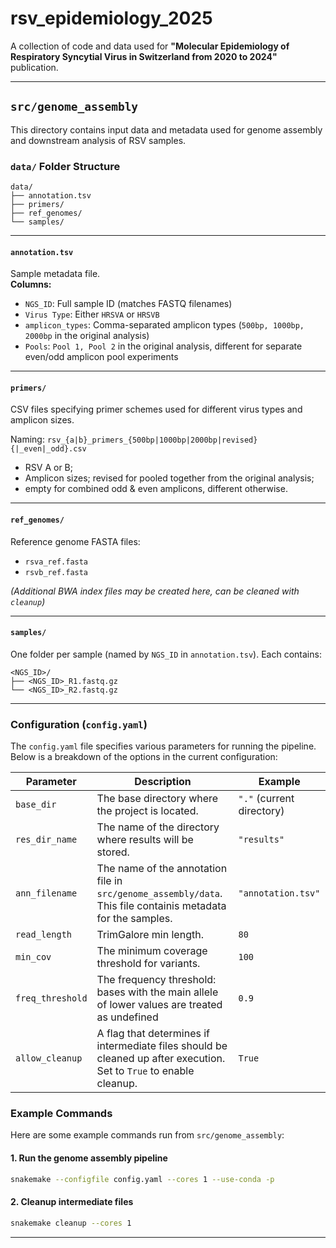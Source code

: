 # rsv_epidemiology_2025
A collection of code and data used for **"Molecular Epidemiology of Respiratory Syncytial Virus in Switzerland from 2020 to 2024"** publication.

---

## `src/genome_assembly`
This directory contains input data and metadata used for genome assembly and downstream analysis of RSV samples.

### `data/` Folder Structure

```
data/
├── annotation.tsv
├── primers/
├── ref_genomes/
└── samples/
```

---

#### `annotation.tsv`

Sample metadata file.  
**Columns:**
- `NGS_ID`: Full sample ID (matches FASTQ filenames)
- `Virus Type`: Either `HRSVA` or `HRSVB`
- `amplicon_types`: Comma-separated amplicon types (`500bp, 1000bp, 2000bp` in the original analysis)
- `Pools`: `Pool 1, Pool 2` in the original analysis, different for separate even/odd amplicon pool experiments

---

#### `primers/`

CSV files specifying primer schemes used for different virus types and amplicon sizes.

Naming: `rsv_{a|b}_primers_{500bp|1000bp|2000bp|revised}{|_even|_odd}.csv`

- RSV A or B;
- Amplicon sizes; revised for pooled together from the original analysis;
- empty for combined odd & even amplicons, different otherwise.

---

#### `ref_genomes/`

Reference genome FASTA files:
- `rsva_ref.fasta`
- `rsvb_ref.fasta`

*(Additional BWA index files may be created here, can be cleaned with `cleanup`)*

---

#### `samples/`

One folder per sample (named by `NGS_ID` in `annotation.tsv`). Each contains:

```
<NGS_ID>/
├── <NGS_ID>_R1.fastq.gz
└── <NGS_ID>_R2.fastq.gz
```

---

### Configuration (`config.yaml`)

The `config.yaml` file specifies various parameters for running the pipeline. Below is a breakdown of the options in the current configuration:

| Parameter         | Description                                                                 | Example                   |
|-------------------|-----------------------------------------------------------------------------|---------------------------|
| `base_dir`        | The base directory where the project is located.                            | `"."` (current directory)  |
| `res_dir_name`    | The name of the directory where results will be stored.                     | `"results"`                |
| `ann_filename`    | The name of the annotation file in `src/genome_assembly/data`. This file containis metadata for the samples. | `"annotation.tsv"`         |
| `read_length`     | TrimGalore min length.                     | `80`                       |
| `min_cov`         | The minimum coverage threshold for variants.                               | `100`                      |
| `freq_threshold`  | The frequency threshold: bases with the main allele of lower values are treated as undefined                     | `0.9`                      |
| `allow_cleanup`   | A flag that determines if intermediate files should be cleaned up after execution. Set to `True` to enable cleanup. | `True`                     |

### Example Commands

Here are some example commands run from `src/genome_assembly`:

#### 1. **Run the genome assembly pipeline**
```bash
snakemake --configfile config.yaml --cores 1 --use-conda -p
```

#### 2. **Cleanup intermediate files**
```bash
snakemake cleanup --cores 1
```

---

